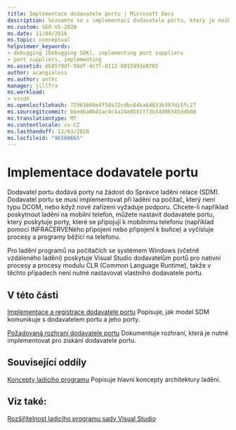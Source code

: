 ```yaml
---
title: Implementace dodavatele portu | Microsoft Docs
description: Seznamte se s implementací dodavatele portu, který je nezbytný při ladění na počítač, který není typu DCOM, nebo když nové zařízení vyžaduje podporu.
ms.custom: SEO-VS-2020
ms.date: 11/04/2016
ms.topic: conceptual
helpviewer_keywords:
- debugging [Debugging SDK], implementing port suppliers
- port suppliers, implementing
ms.assetid: 6b8579df-58df-4c7f-8112-6015993e8765
author: acangialosi
ms.author: anthc
manager: jillfra
ms.workload:
- vssdk
ms.openlocfilehash: 72963660e4f50a72cdbc04bab4833b397d15fc27
ms.sourcegitcommit: bbed6a0b41ac4c4a24e8581ff3b34d96345ddb00
ms.translationtype: MT
ms.contentlocale: cs-CZ
ms.lasthandoff: 12/03/2020
ms.locfileid: "96560665"
---
```

# <a name="implement-a-port-supplier"></a>Implementace dodavatele portu
Dodavatel portu dodává porty na žádost do Správce ladění relace (SDM). Dodavatel portu se musí implementovat při ladění na počítač, který není typu DCOM, nebo když nové zařízení vyžaduje podporu. Chcete-li například poskytnout ladění na mobilní telefon, můžete nastavit dodavatele portu, který poskytuje porty, které se připojují k mobilnímu telefonu (například pomocí INFRAČERVENého připojení nebo připojení k buňce) a vyčísluje procesy a programy běžící na telefonu.

 Pro ladění programů na počítačích se systémem Windows (včetně vzdáleného ladění) poskytuje Visual Studio dodavatelům portů pro nativní procesy a procesy modulu CLR (Common Language Runtime), takže v těchto případech není nutné nastavovat vlastního dodavatele portu.

## <a name="in-this-section"></a>V této části
 [Implementace a registrace dodavatele portu](../../extensibility/debugger/implementing-and-registering-a-port-supplier.md) Popisuje, jak model SDM komunikuje s dodavatelem portu a jeho porty.

 [Požadovaná rozhraní dodavatele portu](../../extensibility/debugger/required-port-supplier-interfaces.md) Dokumentuje rozhraní, která je nutné implementovat pro získání dodavatele portu.

## <a name="related-sections"></a>Související oddíly
 [Koncepty ladicího programu](../../extensibility/debugger/debugger-concepts.md) Popisuje hlavní koncepty architektury ladění.

## <a name="see-also"></a>Viz také:
 [Rozšiřitelnost ladicího programu sady Visual Studio](../../extensibility/debugger/visual-studio-debugger-extensibility.md)
